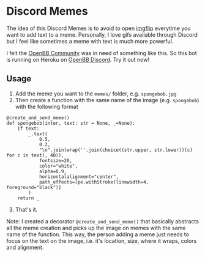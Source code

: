 # Discord Memes

The idea of this Discord Memes is to avoid to open [imgflip](https://imgflip.com) everytime you want to add text to a meme. Personally, I love gifs available through Discord but I feel like sometimes a meme with text is much more powerful.

I felt the [OpenBB Community](https://github.com/OpenBB-finance/OpenBBTerminal) was in need of something like this. So this bot is running on Heroku on [OpenBB Discord](https://discord.gg/kGcmve8Ekw). Try it out now!

## Usage

1. Add the meme you want to the `memes/` folder, e.g. `spongebob.jpg`
2. Then create a function with the same name of the image (e.g. `spongebob`) with the following format

```
@create_and_send_meme()
def spongebob(inter, text: str = None, _=None):
    if text:
        _.text(
            0.5,
            0.2,
            "\n".join(wrap(''.join(choice((str.upper, str.lower))(c) for c in text), 40)),
            fontsize=20,
            color="white",
            alpha=0.9,
            horizontalalignment="center",
            path_effects=[pe.withStroke(linewidth=4, foreground="black")]
        )
    return _
```

3. That's it.

Note: I created a decorator `@create_and_send_meme()` that basically abstracts all the meme creation and picks up the image on memes with the same name of the function. This way, the person adding a meme just needs to focus on the text on the image, i.e. it's location, size, where it wraps, colors and alignment.
